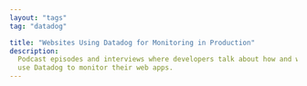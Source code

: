 ```yaml
---
layout: "tags"
tag: "datadog"

title: "Websites Using Datadog for Monitoring in Production"
description:
  Podcast episodes and interviews where developers talk about how and why they
  use Datadog to monitor their web apps.
---
```

